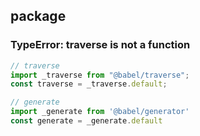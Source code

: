 ## package

### TypeError: traverse is not a function

```javascript
// traverse
import _traverse from "@babel/traverse";
const traverse = _traverse.default;

// generate
import _generate from '@babel/generator'
const generate = _generate.default
```

